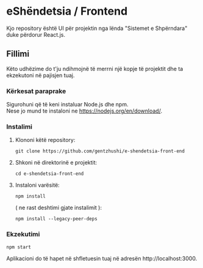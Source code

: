 # eShëndetsia / Frontend

Kjo repository është UI për projektin nga lënda "Sistemet e Shpërndara" duke përdorur React.js.

## Fillimi

Këto udhëzime do t'ju ndihmojnë të merrni një kopje të projektit dhe ta ekzekutoni në pajisjen tuaj.

### Kërkesat paraprake

Sigurohuni që të keni instaluar Node.js dhe npm.\
Nese jo mund te instaloni ne https://nodejs.org/en/download/.

### Instalimi

1. Klononi këtë repository:

    ```
    git clone https://github.com/gentzhushi/e-shendetsia-front-end
    ```
2. Shkoni në direktorinë e projektit:

    ```
    cd e-shendetsia-front-end
    ```
3. Instaloni varësitë:

    ```
    npm install
    ```
    ( ne rast deshtimi gjate instalimit ):
    ```
    npm install --legacy-peer-deps
     ```
### Ekzekutimi
    
    npm start


Aplikacioni do të hapet në shfletuesin tuaj në adresën http://localhost:3000.

